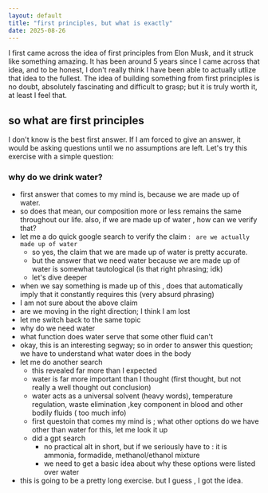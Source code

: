 ```yaml
---
layout: default
title: "first principles, but what is exactly"
date: 2025-08-26
---
```


I first came across the idea of first principles from Elon Musk, and it struck like something amazing. It has been around 5 years since I came across that idea, and to be honest, I don't really think I have been able to actually utlize that idea to the fullest. The idea of building something from first principles is no doubt, absolutely fascinating and difficult to grasp; but it is truly worth it, at least I feel that. 

## so what are first principles
I don't know is the best first answer. If I am forced to give an answer, it would be asking questions until we no assumptions are left. Let's try this exercise with a simple question: 
### why do we drink water?
- first answer that comes to my mind is, because we are made up of water. 
- so does that mean, our composition more or less remains the same throughout our life. also, if we are made up of water , how can we verify that? 
- let me a do quick google search to verify the claim : 
    ` are we actually made up of water`
    - so yes, the claim that we are made up of water is pretty accurate. 
    - but the answer that we need water because we are made up of water is somewhat tautological (is that right phrasing; idk)
    - let's dive deeper
- when we say something is made up of this , does that automatically imply that it constantly requires this (very absurd phrasing)
- I am not sure about the above claim
- are we moving in the right direction; I think I am lost
- let me switch back to the same topic
- why do we need water
- what function does water serve that some other fluid can't 
- okay, this is an interesting segway; so in order to answer this question; we have to understand what water does in the body
- let me do another search 
    - this revealed far more than I expected
    - water is far more important than I thought (first thought, but not really a well thought out conclusion)
    - water acts as a universal solvent (heavy words), temperature regulation, waste elimination  ,key component in blood and other bodily fluids ( too much info)
    - first questoin that comes my mind is ; what other options do we have other than water for this, let me look it up
    - did a gpt search
        - no practical alt in short, but if we seriously have to : it is ammonia, formadide, methanol/ethanol mixture
        - we need to get a basic idea about why these options were listed over water
- this is going to be a pretty long exercise. but I guess , I got the idea. 
